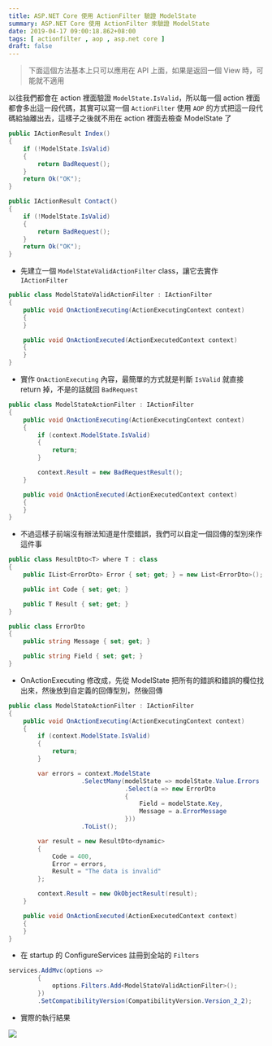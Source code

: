 ```yaml
---
title: ASP.NET Core 使用 ActionFilter 驗證 ModelState
summary: ASP.NET Core 使用 ActionFilter 來驗證 ModelState
date: 2019-04-17 09:00:18.862+08:00
tags: [ actionfilter , aop , asp.net core ]
draft: false
---
```


> 下面這個方法基本上只可以應用在 API 上面，如果是返回一個 View 時，可能就不適用

以往我們都會在 action 裡面驗證 `ModelState.IsValid`，所以每一個 action 裡面都會多出這一段代碼，其實可以寫一個 `ActionFilter` 使用 `AOP` 的方式把這一段代碼給抽離出去，這樣子之後就不用在 action 裡面去檢查 ModelState 了

```csharp
public IActionResult Index()
{
    if (!ModelState.IsValid)
    {
        return BadRequest();
    }
    return Ok("OK");
}

public IActionResult Contact()
{
    if (!ModelState.IsValid)
    {
        return BadRequest();
    }
    return Ok("OK");
}
```

- 先建立一個 `ModelStateValidActionFilter` class，讓它去實作 `IActionFilter`

```csharp
public class ModelStateValidActionFilter : IActionFilter
{
    public void OnActionExecuting(ActionExecutingContext context)
    {
    }

    public void OnActionExecuted(ActionExecutedContext context)
    {
    }
}
```

- 實作 `OnActionExecuting` 內容，最簡單的方式就是判斷 `IsValid` 就直接 return 掉，不是的話就回 `BadRequest`

```csharp
public class ModelStateActionFilter : IActionFilter
{
    public void OnActionExecuting(ActionExecutingContext context)
    {
		if (context.ModelState.IsValid)
		{
			return;
		}

		context.Result = new BadRequestResult();
    }

    public void OnActionExecuted(ActionExecutedContext context)
    {
    }
}
```

- 不過這樣子前端沒有辦法知道是什麼錯誤，我們可以自定一個回傳的型別來作這件事

```csharp
public class ResultDto<T> where T : class
{
    public IList<ErrorDto> Error { set; get; } = new List<ErrorDto>();

    public int Code { set; get; }

    public T Result { set; get; }
}

public class ErrorDto
{
    public string Message { set; get; }

    public string Field { set; get; }
}
```

- OnActionExecuting 修改成，先從 ModelState 把所有的錯誤和錯誤的欄位找出來，然後放到自定義的回傳型別，然後回傳

```csharp
public class ModelStateActionFilter : IActionFilter
{
    public void OnActionExecuting(ActionExecutingContext context)
    {
		if (context.ModelState.IsValid)
		{
			return;
		}

		var errors = context.ModelState
                    .SelectMany(modelState => modelState.Value.Errors
								.Select(a => new ErrorDto
								{
									Field = modelState.Key,
									Message = a.ErrorMessage
								}))
                    .ToList();

		var result = new ResultDto<dynamic>
		{
			Code = 400,
			Error = errors,
			Result = "The data is invalid"
		};

		context.Result = new OkObjectResult(result);
	}

    public void OnActionExecuted(ActionExecutedContext context)
    {
    }
}
```

- 在 startup 的 ConfigureServices 註冊到全站的 `Filters`

```csharp
services.AddMvc(options =>
		{
			options.Filters.Add<ModelStateValidActionFilter>();
		})
		.SetCompatibilityVersion(CompatibilityVersion.Version_2_2);
```

- 實際的執行結果

![](/static/images/404.webp)